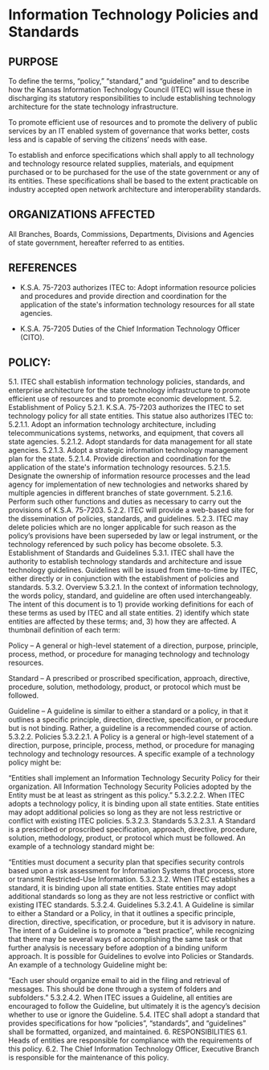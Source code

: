 # Information Technology Policies and Standards

## PURPOSE

To define the terms, “policy,” “standard,” and “guideline” and to describe how the Kansas Information Technology Council (ITEC) will issue these in discharging its statutory responsibilities to include establishing technology architecture for the state technology infrastructure.

To promote efficient use of resources and to promote the delivery of public services by an IT enabled system of governance that works better, costs less and is capable of serving the citizens’ needs with ease.

To establish and enforce specifications which shall apply to all technology and technology resource related supplies, materials, and equipment purchased or to be purchased for the use of the state government or any of its entities.  These specifications shall be based to the extent practicable on industry accepted open network architecture and interoperability standards.

## ORGANIZATIONS AFFECTED

All Branches, Boards, Commissions, Departments, Divisions and Agencies of state government, hereafter referred to as entities.

## REFERENCES

- K.S.A. 75-7203 authorizes ITEC to: Adopt information resource policies and procedures and provide direction and coordination for the application of the state's information technology resources for all state agencies.

- K.S.A. 75-7205 Duties of the Chief Information Technology Officer (CITO).

## POLICY:
5.1.	ITEC shall establish information technology policies, standards, and enterprise architecture for the state technology infrastructure to promote efficient use of resources and to promote economic development.
5.2.	Establishment of Policy
5.2.1.	K.S.A. 75-7203 authorizes the ITEC to set technology policy for all state entities.  This statue also authorizes ITEC to:
5.2.1.1.	Adopt an information technology architecture, including telecommunications systems, networks, and equipment, that covers all state agencies.
5.2.1.2.	Adopt standards for data management for all state agencies. 
5.2.1.3.	Adopt a strategic information technology management plan for the state.
5.2.1.4.	Provide direction and coordination for the application of the state's information technology resources.
5.2.1.5.	Designate the ownership of information resource processes and the lead agency for implementation of new technologies and networks shared by multiple agencies in different branches of state government.
5.2.1.6.	Perform such other functions and duties as necessary to carry out the provisions of K.S.A. 75-7203.
5.2.2.	ITEC will provide a web-based site for the dissemination of policies, standards, and guidelines.
5.2.3.	ITEC may delete policies which are no longer applicable for such reason as the policy’s provisions have been superseded by law or legal instrument, or the technology referenced by such policy has become obsolete.
5.3.	Establishment of Standards and Guidelines
5.3.1.	ITEC shall have the authority to establish technology standards and architecture and issue technology guidelines. Guidelines will be issued from time-to-time by ITEC, either directly or in conjunction with the establishment of policies and standards.
5.3.2.	Overview
5.3.2.1.	In the context of information technology, the words policy, standard, and guideline are often used interchangeably.  The intent of this document is to 1) provide working definitions for each of these terms as used by ITEC and all state entities. 2) identify which state entities are affected by these terms; and, 3) how they are affected.  A thumbnail definition of each term:

Policy – A general or high-level statement of a direction, purpose, principle, process, method, or procedure for managing technology and technology resources.

Standard – A prescribed or proscribed specification, approach, directive, procedure, solution, methodology, product, or protocol which must be followed.

Guideline – A guideline is similar to either a standard or a policy, in that it outlines a specific principle, direction, directive, specification, or procedure but is not binding. Rather, a guideline is a recommended course of action.
5.3.2.2.	Policies
5.3.2.2.1.	A Policy is a general or high-level statement of a direction, purpose, principle, process, method, or procedure for managing technology and technology resources. A specific example of a technology policy might be:

“Entities shall implement an Information Technology Security Policy for their organization. All Information Technology Security Policies adopted by the Entity must be at least as stringent as this policy.”
5.3.2.2.2.	When ITEC adopts a technology policy, it is binding upon all state entities.  State entities may adopt additional policies so long as they are not less restrictive or conflict with existing ITEC policies.
5.3.2.3.	Standards
5.3.2.3.1.	A Standard is a prescribed or proscribed specification, approach, directive, procedure, solution, methodology, product, or protocol which must be followed. An example of a technology standard might be:

“Entities must document a security plan that specifies security controls based upon a risk assessment for Information Systems that process, store or transmit Restricted-Use Information.
5.3.2.3.2.	When ITEC establishes a standard, it is binding upon all state entities.  State entities may adopt additional standards so long as they are not less restrictive or conflict with existing ITEC standards.
5.3.2.4.	Guidelines
5.3.2.4.1.	A Guideline is similar to either a Standard or a Policy, in that it outlines a specific principle, direction, directive, specification, or procedure, but it is advisory in nature. The intent of a Guideline is to promote a “best practice”, while recognizing that there may be several ways of accomplishing the same task or that further analysis is necessary before adoption of a binding uniform approach. It is possible for Guidelines to evolve into Policies or Standards.  An example of a technology Guideline might be:

“Each user should organize email to aid in the filing and retrieval of messages.  This should be done through a system of folders and subfolders.”
5.3.2.4.2.	When ITEC issues a Guideline, all entities are encouraged to follow the Guideline, but ultimately it is the agency’s decision whether to use or ignore the Guideline.
5.4.	ITEC shall adopt a standard that provides specifications for how “policies”, “standards”, and “guidelines” shall be formatted, organized, and maintained.
6.	RESPONSIBILITIES
6.1.	Heads of entities are responsible for compliance with the requirements of this policy.
6.2.	The Chief Information Technology Officer, Executive Branch is responsible for the maintenance of this policy.
